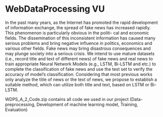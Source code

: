 # WebDataProcessing VU
In the past many years, as the Internet has promoted the rapid development of information exchange,
the spread of fake news has increased rapidly. This phenomenon is particularly obvious in the politi-
cal and economic fields. The dissemination of this inconsistent information has caused many serious
problems and bring negative influence in politics, economics and various other fields. Fake news may
bring disastrous consequences and may plunge society into a serious crisis.
We intend to use mature datasets (i.e., record title and text of different news) of fake news and
real news to train appropriate Neural Network Models (e.g., LSTM, Bi-LSTM and etc.) to complete
the classification of fake news and use the test set to verify the accuracy of model’s classification.
Considering that most previous works only analyze the title of news or the text of news, we propose
to establish a suitable method, which can utilize both title and text, based on LSTM or Bi-LSTM.

WDPS_A_2_Code.zip contains all code we used in our project (Data-preprocessing, Development of machine learning model, Training, Evaluation)

